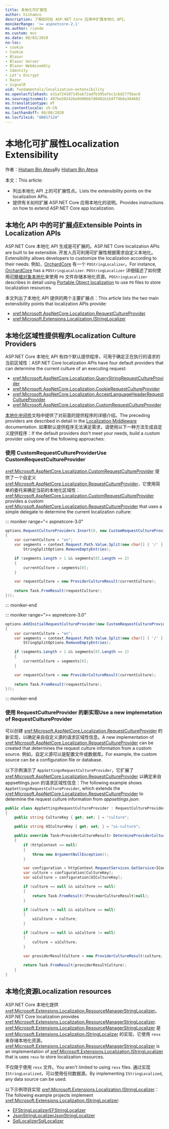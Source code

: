 ```yaml
---
title: 本地化可扩展性
author: hishamco
description: 了解如何在 ASP.NET Core 应用中扩展本地化 API。
monikerRange: '>= aspnetcore-2.1'
ms.author: riande
ms.custom: mvc
ms.date: 08/03/2019
no-loc:
- cookie
- Cookie
- Blazor
- Blazor Server
- Blazor WebAssembly
- Identity
- Let's Encrypt
- Razor
- SignalR
uid: fundamentals/localization-extensibility
ms.openlocfilehash: e31a724107145ab72adfb395afec1cbd2775bac0
ms.sourcegitcommit: 497be502426e9d90bb7d0401b1b9f74b6a384682
ms.translationtype: HT
ms.contentlocale: zh-CN
ms.lasthandoff: 08/08/2020
ms.locfileid: "88017124"
---
```

# <a name="localization-extensibility"></a><span data-ttu-id="61a4d-103">本地化可扩展性</span><span class="sxs-lookup"><span data-stu-id="61a4d-103">Localization Extensibility</span></span>

<span data-ttu-id="61a4d-104">作者：[Hisham Bin Ateya](https://github.com/hishamco)</span><span class="sxs-lookup"><span data-stu-id="61a4d-104">By [Hisham Bin Ateya](https://github.com/hishamco)</span></span>

<span data-ttu-id="61a4d-105">本文：</span><span class="sxs-lookup"><span data-stu-id="61a4d-105">This article:</span></span>

* <span data-ttu-id="61a4d-106">列出本地化 API 上的可扩展性点。</span><span class="sxs-lookup"><span data-stu-id="61a4d-106">Lists the extensibility points on the localization APIs.</span></span>
* <span data-ttu-id="61a4d-107">提供有关如何扩展 ASP.NET Core 应用本地化的说明。</span><span class="sxs-lookup"><span data-stu-id="61a4d-107">Provides instructions on how to extend ASP.NET Core app localization.</span></span>

## <a name="extensible-points-in-localization-apis"></a><span data-ttu-id="61a4d-108">本地化 API 中的可扩展点</span><span class="sxs-lookup"><span data-stu-id="61a4d-108">Extensible Points in Localization APIs</span></span>

<span data-ttu-id="61a4d-109">ASP.NET Core 本地化 API 生成是可扩展的。</span><span class="sxs-lookup"><span data-stu-id="61a4d-109">ASP.NET Core localization APIs are built to be extensible.</span></span> <span data-ttu-id="61a4d-110">开发人员可利用可扩展性根据需求自定义本地化。</span><span class="sxs-lookup"><span data-stu-id="61a4d-110">Extensibility allows developers to customize the localization according to their needs.</span></span> <span data-ttu-id="61a4d-111">例如，[OrchardCore](https://github.com/orchardCMS/OrchardCore/) 有一个 `POStringLocalizer`。</span><span class="sxs-lookup"><span data-stu-id="61a4d-111">For instance, [OrchardCore](https://github.com/orchardCMS/OrchardCore/) has a `POStringLocalizer`.</span></span> <span data-ttu-id="61a4d-112">`POStringLocalizer` 详细描述了如何使用[可移植对象本地化](xref:fundamentals/portable-object-localization)来使用 `PO` 文件存储本地化资源。</span><span class="sxs-lookup"><span data-stu-id="61a4d-112">`POStringLocalizer` describes in detail using [Portable Object localization](xref:fundamentals/portable-object-localization) to use `PO` files to store localization resources.</span></span>

<span data-ttu-id="61a4d-113">本文列出了本地化 API 提供的两个主要扩展点：</span><span class="sxs-lookup"><span data-stu-id="61a4d-113">This article lists the two main extensibility points that localization APIs provide:</span></span> 

* <xref:Microsoft.AspNetCore.Localization.RequestCultureProvider>
* <xref:Microsoft.Extensions.Localization.IStringLocalizer>

## <a name="localization-culture-providers"></a><span data-ttu-id="61a4d-114">本地化区域性提供程序</span><span class="sxs-lookup"><span data-stu-id="61a4d-114">Localization Culture Providers</span></span>

<span data-ttu-id="61a4d-115">ASP.NET Core 本地化 API 有四个默认提供程序，可用于确定正在执行的请求的当前区域性：</span><span class="sxs-lookup"><span data-stu-id="61a4d-115">ASP.NET Core localization APIs have four default providers that can determine the current culture of an executing request:</span></span>

* <xref:Microsoft.AspNetCore.Localization.QueryStringRequestCultureProvider>
* <xref:Microsoft.AspNetCore.Localization.CookieRequestCultureProvider>
* <xref:Microsoft.AspNetCore.Localization.AcceptLanguageHeaderRequestCultureProvider>
* <xref:Microsoft.AspNetCore.Localization.CustomRequestCultureProvider>

<span data-ttu-id="61a4d-116">[本地化中间件](xref:fundamentals/localization)文档中提供了对前面的提供程序的详细介绍。</span><span class="sxs-lookup"><span data-stu-id="61a4d-116">The preceding providers are described in detail in the [Localization Middleware](xref:fundamentals/localization) documentation.</span></span> <span data-ttu-id="61a4d-117">如果默认提供程序无法满足需求，请使用以下一种方法生成自定义提供程序：</span><span class="sxs-lookup"><span data-stu-id="61a4d-117">If the default providers don't meet your needs, build a custom provider using one of the following approaches:</span></span>

### <a name="use-customrequestcultureprovider"></a><span data-ttu-id="61a4d-118">使用 CustomRequestCultureProvider</span><span class="sxs-lookup"><span data-stu-id="61a4d-118">Use CustomRequestCultureProvider</span></span>

<span data-ttu-id="61a4d-119"><xref:Microsoft.AspNetCore.Localization.CustomRequestCultureProvider> 提供了一个自定义 <xref:Microsoft.AspNetCore.Localization.RequestCultureProvider>，它使用简单的委托来确定当前的本地化区域性：</span><span class="sxs-lookup"><span data-stu-id="61a4d-119"><xref:Microsoft.AspNetCore.Localization.CustomRequestCultureProvider> provides a custom <xref:Microsoft.AspNetCore.Localization.RequestCultureProvider> that uses a simple delegate to determine the current localization culture:</span></span>

::: moniker range="< aspnetcore-3.0"
```csharp
options.RequestCultureProviders.Insert(0, new CustomRequestCultureProvider(async context =>
{
    var currentCulture = "en";
    var segments = context.Request.Path.Value.Split(new char[] { '/' }, 
        StringSplitOptions.RemoveEmptyEntries);

    if (segments.Length > 1 && segments[0].Length == 2)
    {
        currentCulture = segments[0];
    }

    var requestCulture = new ProviderCultureResult(currentCulture);
    
    return Task.FromResult(requestCulture);
}));
```

::: moniker-end

::: moniker range=">= aspnetcore-3.0"
```csharp
options.AddInitialRequestCultureProvider(new CustomRequestCultureProvider(async context =>
{
    var currentCulture = "en";
    var segments = context.Request.Path.Value.Split(new char[] { '/' }, 
        StringSplitOptions.RemoveEmptyEntries);

    if (segments.Length > 1 && segments[0].Length == 2)
    {
        currentCulture = segments[0];
    }

    var requestCulture = new ProviderCultureResult(currentCulture);
    
    return Task.FromResult(requestCulture);
}));
```

::: moniker-end

### <a name="use-a-new-implemetation-of-requestcultureprovider"></a><span data-ttu-id="61a4d-120">使用 RequestCultureProvider 的新实现</span><span class="sxs-lookup"><span data-stu-id="61a4d-120">Use a new implemetation of RequestCultureProvider</span></span>

<span data-ttu-id="61a4d-121">可以创建 <xref:Microsoft.AspNetCore.Localization.RequestCultureProvider> 的新实现，以确定来自自定义源的请求区域性信息。</span><span class="sxs-lookup"><span data-stu-id="61a4d-121">A new implementation of <xref:Microsoft.AspNetCore.Localization.RequestCultureProvider> can be created that determines the request culture information from a custom source.</span></span> <span data-ttu-id="61a4d-122">例如，自定义源可以是配置文件或数据库。</span><span class="sxs-lookup"><span data-stu-id="61a4d-122">For example, the custom source can be a configuration file or database.</span></span>

<span data-ttu-id="61a4d-123">以下示例演示了 `AppSettingsRequestCultureProvider`，它扩展了 <xref:Microsoft.AspNetCore.Localization.RequestCultureProvider> 以确定来自 appsettings.json 的请求区域性信息：</span><span class="sxs-lookup"><span data-stu-id="61a4d-123">The following example shows `AppSettingsRequestCultureProvider`, which extends the <xref:Microsoft.AspNetCore.Localization.RequestCultureProvider> to determine the request culture information from *appsettings.json*:</span></span>

```csharp
public class AppSettingsRequestCultureProvider : RequestCultureProvider
{
    public string CultureKey { get; set; } = "culture";

    public string UICultureKey { get; set; } = "ui-culture";

    public override Task<ProviderCultureResult> DetermineProviderCultureResult(HttpContext httpContext)
    {
        if (httpContext == null)
        {
            throw new ArgumentNullException();
        }

        var configuration = httpContext.RequestServices.GetService<IConfigurationRoot>();
        var culture = configuration[CultureKey];
        var uiCulture = configuration[UICultureKey];

        if (culture == null && uiCulture == null)
        {
            return Task.FromResult((ProviderCultureResult)null);
        }

        if (culture != null && uiCulture == null)
        {
            uiCulture = culture;
        }

        if (culture == null && uiCulture != null)
        {
            culture = uiCulture;
        }
        
        var providerResultCulture = new ProviderCultureResult(culture, uiCulture);

        return Task.FromResult(providerResultCulture);
    }
}
```

## <a name="localization-resources"></a><span data-ttu-id="61a4d-124">本地化资源</span><span class="sxs-lookup"><span data-stu-id="61a4d-124">Localization resources</span></span>

<span data-ttu-id="61a4d-125">ASP.NET Core 本地化提供 <xref:Microsoft.Extensions.Localization.ResourceManagerStringLocalizer>。</span><span class="sxs-lookup"><span data-stu-id="61a4d-125">ASP.NET Core localization provides <xref:Microsoft.Extensions.Localization.ResourceManagerStringLocalizer>.</span></span> <span data-ttu-id="61a4d-126"><xref:Microsoft.Extensions.Localization.ResourceManagerStringLocalizer> 是 <xref:Microsoft.Extensions.Localization.IStringLocalizer> 的实现，它使用 `resx` 来存储本地化资源。</span><span class="sxs-lookup"><span data-stu-id="61a4d-126"><xref:Microsoft.Extensions.Localization.ResourceManagerStringLocalizer> is an implementation of <xref:Microsoft.Extensions.Localization.IStringLocalizer> that is uses `resx` to store localization resources.</span></span>

<span data-ttu-id="61a4d-127">不仅限于使用 `resx` 文件。</span><span class="sxs-lookup"><span data-stu-id="61a4d-127">You aren't limited to using `resx` files.</span></span> <span data-ttu-id="61a4d-128">通过实现 `IStringLocalized`，可以使用任何数据源。</span><span class="sxs-lookup"><span data-stu-id="61a4d-128">By implementing `IStringLocalized`, any data source can be used.</span></span>

<span data-ttu-id="61a4d-129">以下示例项目实现 <xref:Microsoft.Extensions.Localization.IStringLocalizer>：</span><span class="sxs-lookup"><span data-stu-id="61a4d-129">The following example projects implement <xref:Microsoft.Extensions.Localization.IStringLocalizer>:</span></span> 

* [<span data-ttu-id="61a4d-130">EFStringLocalizer</span><span class="sxs-lookup"><span data-stu-id="61a4d-130">EFStringLocalizer</span></span>](https://github.com/aspnet/Entropy/tree/master/samples/Localization.EntityFramework)
* [<span data-ttu-id="61a4d-131">JsonStringLocalizer</span><span class="sxs-lookup"><span data-stu-id="61a4d-131">JsonStringLocalizer</span></span>](https://github.com/hishamco/My.Extensions.Localization.Json)
* [<span data-ttu-id="61a4d-132">SqlLocalizer</span><span class="sxs-lookup"><span data-stu-id="61a4d-132">SqlLocalizer</span></span>](https://github.com/damienbod/AspNetCoreLocalization)
